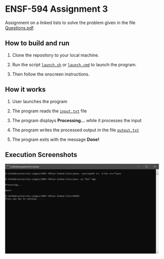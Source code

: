 # ENSF-594 Assignment 3

Assignment on a linked lists to solve the problem given in the file [Questions.pdf](Questions.pdf).

## How to build and run

1. Clone the repository to your local machine.

2. Run the script [`launch.sh`](launch.sh) or [`launch.cmd`](launch.cmd) to launch the program.

3. Then follow the onscreen instructions.

## How it works

1. User launches the program

2. The program reads the [`input.txt`](input.txt) file

3. The program displays <b>Processing...</b> while it processes the input

4. The program writes the processed output in the file [`output.txt`](output.txt)

5. The program exits with the message <b>Done!</b>

## Execution Screenshots

![Screenshot](Screenshots/pic1.png)
